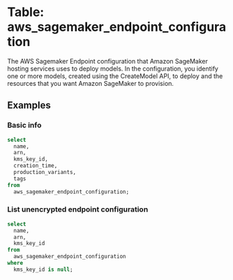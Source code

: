 # Table: aws_sagemaker_endpoint_configuration

The AWS Sagemaker Endpoint configuration that Amazon SageMaker hosting services uses to deploy models. In the configuration, you identify one or more models, created using the CreateModel API, to deploy and the resources that you want Amazon SageMaker to provision.

## Examples

### Basic info

```sql
select
  name,
  arn,
  kms_key_id,
  creation_time,
  production_variants,
  tags
from
  aws_sagemaker_endpoint_configuration;
```

### List unencrypted endpoint configuration

```sql
select
  name,
  arn,
  kms_key_id
from
  aws_sagemaker_endpoint_configuration
where
  kms_key_id is null;
```
